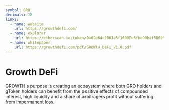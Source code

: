 ```yaml
---
symbol: GRO
decimals: 18
links:
  - name: website
    url: https://growthdefi.com/
  - name: explorer
    url: https://etherscan.io/token/0x09e64c2B61a5f1690Ee6fbeD9baf5D6990F8dFd0
  - name: whitepaper
    url: https://growthdefi.com/pdf/GROWTH_DeFi_V1.0.pdf
---
```


# Growth DeFi

GROWTH's purpose is creating an ecosystem where both GRO holders and gToken holders can benefit from the positive effects of compounded interest, high liquidity and a share of arbitragers profit without suffering from impermanent loss.
